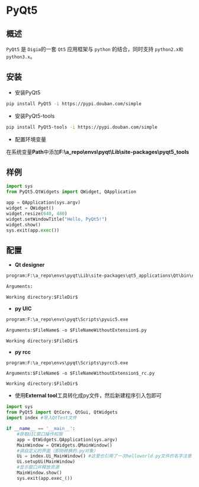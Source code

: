 # PyQt5

## 概述

`PyQt5` 是 `Digia`的一套 `Qt5` 应用框架与 `python` 的结合，同时支持 `python2.x和 python3.x`。

## 安装

* 安装PyQt5

```sh
pip install PyQt5 -i https://pypi.douban.com/simple
```

* 安装PyQt5-tools

```sh
pip install PyQt5-tools -i https://pypi.douban.com/simple
```

* 配置环境变量

在系统变量**Path**中添加**F:\a_repo\envs\pyqt\Lib\site-packages\pyqt5_tools**

## 样例

```python
import sys
from PyQt5.QtWidgets import QWidget, QApplication

app = QApplication(sys.argv)
widget = QWidget()
widget.resize(640, 480)
widget.setWindowTitle("Hello, PyQt5!")
widget.show()
sys.exit(app.exec())
```

## 配置

* **Qt designer**

```txt
program:F:\a_repo\envs\pyqt\Lib\site-packages\qt5_applications\Qt\bin\designer.exe

Arguments:

Working directory:$FileDir$
```

* **py UIC**

```txt
program:F:\a_repo\envs\pyqt\Scripts\pyuic5.exe

Arguments:$FileName$ -o $FileNameWithoutExtension$.py

Working directory:$FileDir$
```

* **py rcc**

```
program:F:\a_repo\envs\pyqt\Scripts\pyrcc5.exe

Arguments:$FileName$ -o $FileNameWithoutExtension$_rc.py

Working directory:$FileDir$
```

* 使用**External tool**工具转化成py文件，然后新建程序引入包即可

```python
import sys
from PyQt5 import QtCore, QtGui, QtWidgets
import index #导入QtTest文件  

if __name__ == '__main__':
    #获取UIC窗口操作权限
    app = QtWidgets.QApplication(sys.argv)
    MainWindow = QtWidgets.QMainWindow()
    #调自定义的界面（即刚转换的.py对象）
    Ui = index.Ui_MainWindow() #这里也引用了一次helloworld.py文件的名字注意
    Ui.setupUi(MainWindow)
    #显示窗口并释放资源
    MainWindow.show()
    sys.exit(app.exec_())
```

